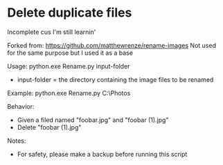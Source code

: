 # Delete duplicate files

Incomplete cus I'm still learnin'

Forked from: https://github.com/matthewrenze/rename-images
Not used for the same purpose but I used it as a base 

Usage: python.exe Rename.py input-folder
  - input-folder = the directory containing the image files to be renamed

Example: python.exe Rename.py C:\Photos

Behavior:  
 - Given a filed named "foobar.jpg" and "foobar (1).jpg"   
 - Delete "foobar (1).jpg"

Notes:
  - For safety, please make a backup before running this script
  
